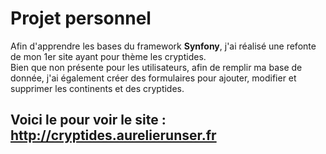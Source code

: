 # Projet personnel

Afin d'apprendre les bases du framework **Synfony**, j'ai réalisé une refonte de mon 1er site ayant pour thème les cryptides.
<br/>
Bien que non présente pour les utilisateurs, afin de remplir ma base de donnée, j'ai également créer des formulaires pour ajouter, modifier et supprimer les continents et des cryptides.
<br/>

## Voici le pour voir le site : http://cryptides.aurelierunser.fr